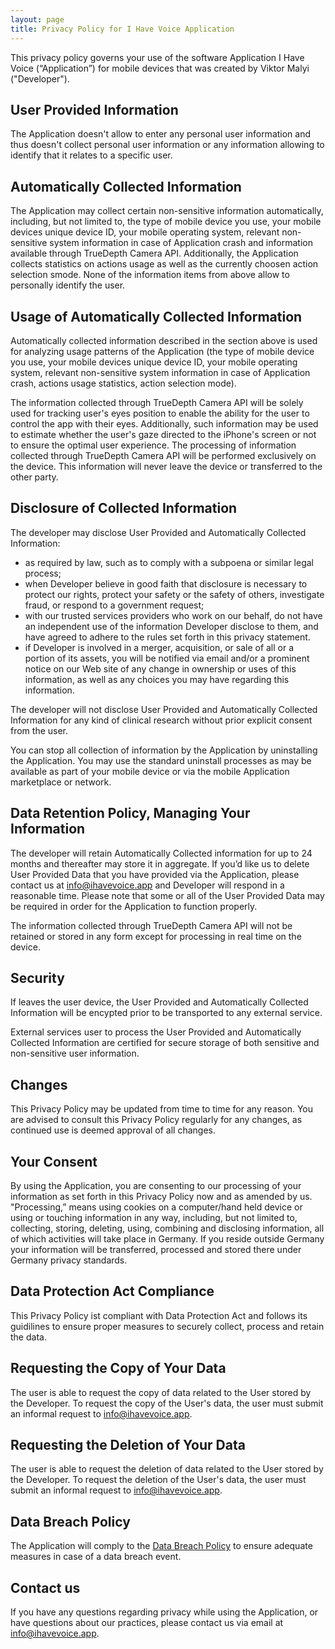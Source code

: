 ```yaml
---
layout: page
title: Privacy Policy for I Have Voice Application
---
```


This privacy policy governs your use of the software Application I Have Voice (“Application”) for mobile devices that was created by Viktor Malyi ("Developer").

## User Provided Information
The Application doesn't allow to enter any personal user information and thus doesn't collect personal user information or any information allowing to identify that it relates to a specific user.

## Automatically Collected Information
The Application may collect certain non-sensitive information automatically, including, but not limited to, the type of mobile device you use, your mobile devices unique device ID, your mobile operating system, relevant non-sensitive system information in case of Application crash and information available through TrueDepth Camera API. Additionally, the Application collects statistics on actions usage as well as the currently choosen action selection smode. None of the information items from above allow to personally identify the user.

## Usage of Automatically Collected Information
Automatically collected information described in the section above is used for analyzing usage patterns of the Application (the type of mobile device you use, your mobile devices unique device ID, your mobile operating system, relevant non-sensitive system information in case of Application crash, actions usage statistics, action selection mode).

The information collected through TrueDepth Camera API will be solely used for tracking user's eyes position to enable the ability for the user to control the app with their eyes. Additionally, such information may be used to estimate whether the user's gaze directed to the iPhone's screen or not to ensure the optimal user experience. The processing of information collected through TrueDepth Camera API will be performed exclusively on the device. This information will never leave the device or transferred to the other party.

## Disclosure of Collected Information
The developer may disclose User Provided and Automatically Collected Information:
- as required by law, such as to comply with a subpoena or similar legal process;
- when Developer believe in good faith that disclosure is necessary to protect our rights, protect your safety or the safety of others, investigate fraud, or respond to a government request;
- with our trusted services providers who work on our behalf, do not have an independent use of the information Developer disclose to them, and have agreed to adhere to the rules set forth in this privacy statement.
- if Developer is involved in a merger, acquisition, or sale of all or a portion of its assets, you will be notified via email and/or a prominent notice on our Web site of any change in ownership or uses of this information, as well as any choices you may have regarding this information.

The developer will not disclose User Provided and Automatically Collected Information for any kind of clinical research without prior explicit consent from the user.

You can stop all collection of information by the Application by uninstalling the Application. You may use the standard uninstall processes as may be available as part of your mobile device or via the mobile Application marketplace or network.

## Data Retention Policy, Managing Your Information
The developer will retain Automatically Collected information for up to 24 months and thereafter may store it in aggregate. If you’d like us to delete User Provided Data that you have provided via the Application, please contact us at info@ihavevoice.app and Developer will respond in a reasonable time. Please note that some or all of the User Provided Data may be required in order for the Application to function properly.

The information collected through TrueDepth Camera API will not be retained or stored in any form except for processing in real time on the device.

## Security
If leaves the user device, the User Provided and Automatically Collected Information will be encypted prior to be transported to any external service.

External services user to process the User Provided and Automatically Collected Information are certified for secure storage of both sensitive and non-sensitive user information.

## Changes
This Privacy Policy may be updated from time to time for any reason. You are advised to consult this Privacy Policy regularly for any changes, as continued use is deemed approval of all changes.

## Your Consent
By using the Application, you are consenting to our processing of your information as set forth in this Privacy Policy now and as amended by us. "Processing,” means using cookies on a computer/hand held device or using or touching information in any way, including, but not limited to, collecting, storing, deleting, using, combining and disclosing information, all of which activities will take place in Germany. If you reside outside Germany your information will be transferred, processed and stored there under Germany privacy standards.

## Data Protection Act Compliance
This Privacy Policy ist compliant with Data Protection Act and follows its guidilines to ensure proper measures to 
securely collect, process and retain the data.

## Requesting the Copy of Your Data
The user is able to request the copy of data related to the User stored by the Developer. To request the copy of the User's data, the user must submit an informal request to info@ihavevoice.app.

## Requesting the Deletion of Your Data
The user is able to request the deletion of data related to the User stored by the Developer. To request the deletion of the User's data, the user must submit an informal request to info@ihavevoice.app.

## Data Breach Policy
The Application will comply to the [Data Breach Policy](../data-breach-policy) to ensure adequate measures in case of a data breach event.

## Contact us
If you have any questions regarding privacy while using the Application, or have questions about our practices, please contact us via email at info@ihavevoice.app.

